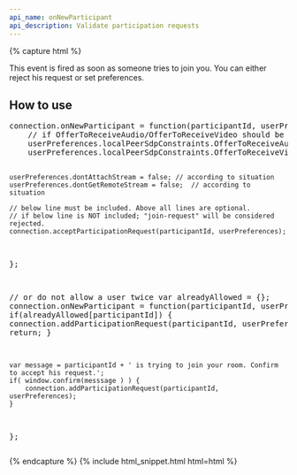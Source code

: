 ```yaml
---
api_name: onNewParticipant
api_description: Validate participation requests
---
```


{% capture html %}

<section>
    <p>This event is fired as soon as someone tries to join you. You can either reject his request or set preferences.</p>
</section>

<section>
    <h2>How to use</h2>
    <pre>
connection.onNewParticipant = function(participantId, userPreferences) {
    // if OfferToReceiveAudio/OfferToReceiveVideo should be enabled for specific users
    userPreferences.localPeerSdpConstraints.OfferToReceiveAudio = true;
    userPreferences.localPeerSdpConstraints.OfferToReceiveVideo = true;

    userPreferences.dontAttachStream = false; // according to situation
    userPreferences.dontGetRemoteStream = false;  // according to situation

    // below line must be included. Above all lines are optional.
    // if below line is NOT included; "join-request" will be considered rejected.
    connection.acceptParticipationRequest(participantId, userPreferences);
};

// or do not allow a user twice
var alreadyAllowed = {};
connection.onNewParticipant = function(participantId, userPreferences) {
    if(alreadyAllowed[participantId]) {
        connection.addParticipationRequest(participantId, userPreferences);
        return;
    }

    var message = participantId + ' is trying to join your room. Confirm to accept his request.';
    if( window.confirm(messsage ) ) {
        connection.addParticipationRequest(participantId, userPreferences);
    }
};
</pre>
</section>

{% endcapture %}
{% include html_snippet.html html=html %}
